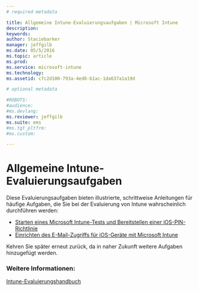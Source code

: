 ```yaml
---
# required metadata

title: Allgemeine Intune-Evaluierungsaufgaben | Microsoft Intune
description:
keywords:
author: Staciebarker
manager: jeffgilb
ms.date: 05/5/2016
ms.topic: article
ms.prod:
ms.service: microsoft-intune
ms.technology:
ms.assetid: c7c2d100-793a-4ed8-b1ac-1da637a1a19d

# optional metadata

#ROBOTS:
#audience:
#ms.devlang:
ms.reviewer: jeffgilb
ms.suite: ems
#ms.tgt_pltfrm:
#ms.custom:

---
```



# Allgemeine Intune-Evaluierungsaufgaben

Diese Evaluierungsaufgaben bieten illustrierte, schrittweise Anleitungen für häufige Aufgaben, die Sie bei der Evaluierung von Intune wahrscheinlich durchführen werden:

- [Starten eines Microsoft Intune-Tests und Bereitstellen einer iOS-PIN-Richtlinie](start-a-microsoft-intune-trial-and-deploy-ios-pin-policy.md)
- [Einrichten des E-Mail-Zugriffs für iOS-Geräte mit Microsoft Intune](set-up-email-access-for-ios-devices-using-microsoft-intune.md)

Kehren Sie später erneut zurück, da in naher Zukunft weitere Aufgaben hinzugefügt werden.

### Weitere Informationen:
[Intune-Evaluierungshandbuch](get-started-with-a-30-day-trial-of-microsoft-intune.md)


<!--HONumber=May16_HO1-->


